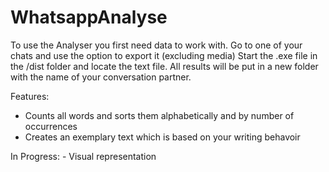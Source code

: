 # WhatsappAnalyse

To use the Analyser you first need data to work with. Go to one of your chats and use the option to export it (excluding media) 
Start the .exe file in the /dist folder and locate the text file. All results will be put in a new folder with the name of your conversation partner.

Features:
  - Counts all words and sorts them alphabetically and by number of occurrences
  - Creates an exemplary text which is based on your writing behavoir
  
In Progress: - Visual representation
